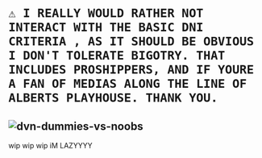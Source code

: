 # `⚠️ I REALLY WOULD RATHER NOT INTERACT WITH THE BASIC DNI CRITERIA , AS IT SHOULD BE OBVIOUS I DON'T TOLERATE BIGOTRY. THAT INCLUDES PROSHIPPERS, AND IF YOURE A FAN OF MEDIAS ALONG THE LINE OF ALBERTS PLAYHOUSE. THANK YOU. `

![dvn-dummies-vs-noobs](https://github.com/user-attachments/assets/831a0b20-8f1a-47f8-8ba6-e4b736b1013b)
-

wip wip wip iM LAZYYYY
